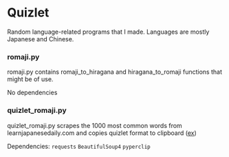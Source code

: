 # Quizlet
Random language-related programs that I made. Languages are mostly Japanese and Chinese.

### romaji.py
romaji.py contains romaji_to_hiragana and hiragana_to_romaji functions that might be of use. 

No dependencies

### quizlet_romaji.py
quizlet_romaji.py scrapes the 1000 most common words from learnjapanesedaily.com and copies quizlet format to clipboard ([ex](https://quizlet.com/644886598/%E3%81%8B%E3%81%AA-1000-flash-cards/))

Dependencies: `requests` `BeautifulSoup4` `pyperclip`
